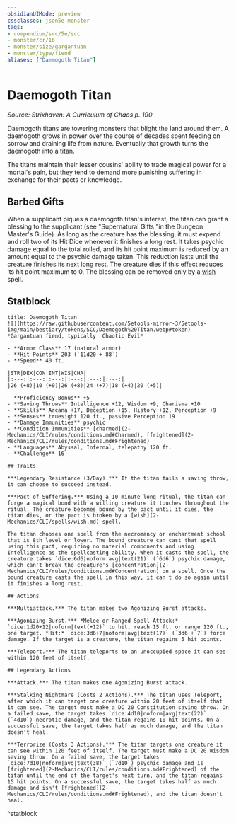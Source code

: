 ```yaml
---
obsidianUIMode: preview
cssclasses: json5e-monster
tags:
- compendium/src/5e/scc
- monster/cr/16
- monster/size/gargantuan
- monster/type/fiend
aliases: ["Daemogoth Titan"]
---
```

# Daemogoth Titan
*Source: Strixhaven: A Curriculum of Chaos p. 190*  

Daemogoth titans are towering monsters that blight the land around them. A daemogoth grows in power over the course of decades spent feeding on sorrow and draining life from nature. Eventually that growth turns the daemogoth into a titan.

The titans maintain their lesser cousins' ability to trade magical power for a mortal's pain, but they tend to demand more punishing suffering in exchange for their pacts or knowledge.

## Barbed Gifts

When a supplicant piques a daemogoth titan's interest, the titan can grant a blessing to the supplicant (see "Supernatural Gifts "in the Dungeon Master's Guide). As long as the creature has the blessing, it must expend and roll two of its Hit Dice whenever it finishes a long rest. It takes psychic damage equal to the total rolled, and its hit point maximum is reduced by an amount equal to the psychic damage taken. This reduction lasts until the creature finishes its next long rest. The creature dies if this effect reduces its hit point maximum to 0. The blessing can be removed only by a [wish](2-Mechanics/CLI/spells/wish.md) spell.

## Statblock

```ad-statblock
title: Daemogoth Titan
![](https://raw.githubusercontent.com/5etools-mirror-3/5etools-img/main/bestiary/tokens/SCC/Daemogoth%20Titan.webp#token)
*Gargantuan fiend, typically  Chaotic Evil*

- **Armor Class** 17 (natural armor)
- **Hit Points** 203 (`11d20 + 88`)
- **Speed** 40 ft.

|STR|DEX|CON|INT|WIS|CHA|
|:---:|:---:|:---:|:---:|:---:|:---:|
|26 (+8)|10 (+0)|26 (+8)|24 (+7)|18 (+4)|20 (+5)|

- **Proficiency Bonus** +5
- **Saving Throws** Intelligence +12, Wisdom +9, Charisma +10
- **Skills** Arcana +17, Deception +15, History +12, Perception +9
- **Senses** truesight 120 ft., passive Perception 19
- **Damage Immunities** psychic
- **Condition Immunities** [charmed](2-Mechanics/CLI/rules/conditions.md#Charmed), [frightened](2-Mechanics/CLI/rules/conditions.md#Frightened)
- **Languages** Abyssal, Infernal, telepathy 120 ft.
- **Challenge** 16

## Traits

***Legendary Resistance (3/Day).*** If the titan fails a saving throw, it can choose to succeed instead.

***Pact of Suffering.*** Using a 10-minute long ritual, the titan can forge a magical bond with a willing creature it touches throughout the ritual. The creature becomes bound by the pact until it dies, the titan dies, or the pact is broken by a [wish](2-Mechanics/CLI/spells/wish.md) spell.

The titan chooses one spell from the necromancy or enchantment school that is 8th level or lower. The bound creature can cast that spell using this pact, requiring no material components and using Intelligence as the spellcasting ability. When it casts the spell, the creature takes `dice:6d6|noform|avg|text(21)` (`6d6`) psychic damage, which can't break the creature's [concentration](2-Mechanics/CLI/rules/conditions.md#Concentration) on a spell. Once the bound creature casts the spell in this way, it can't do so again until it finishes a long rest.

## Actions

***Multiattack.*** The titan makes two Agonizing Burst attacks.

***Agonizing Burst.*** *Melee or Ranged Spell Attack:* `dice:1d20+12|noform|text(+12)` to hit, reach 15 ft. or range 120 ft., one target. *Hit:* `dice:3d6+7|noform|avg|text(17)` (`3d6 + 7`) force damage. If the target is a creature, the titan regains 5 hit points.

***Teleport.*** The titan teleports to an unoccupied space it can see within 120 feet of itself.

## Legendary Actions

***Attack.*** The titan makes one Agonizing Burst attack.

***Stalking Nightmare (Costs 2 Actions).*** The titan uses Teleport, after which it can target one creature within 20 feet of itself that it can see. The target must make a DC 20 Constitution saving throw. On a failed save, the target takes `dice:4d10|noform|avg|text(22)` (`4d10`) necrotic damage, and the titan regains 10 hit points. On a successful save, the target takes half as much damage, and the titan doesn't heal.

***Terrorize (Costs 3 Actions).*** The titan targets one creature it can see within 120 feet of itself. The target must make a DC 20 Wisdom saving throw. On a failed save, the target takes `dice:7d10|noform|avg|text(38)` (`7d10`) psychic damage and is [frightened](2-Mechanics/CLI/rules/conditions.md#Frightened) of the titan until the end of the target's next turn, and the titan regains 15 hit points. On a successful save, the target takes half as much damage and isn't [frightened](2-Mechanics/CLI/rules/conditions.md#Frightened), and the titan doesn't heal.
```
^statblock